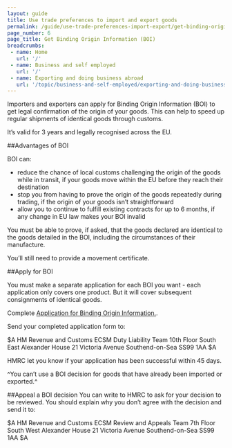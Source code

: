 ```yaml
---
layout: guide
title: Use trade preferences to import and export goods
permalink: /guide/use-trade-preferences-import-export/get-binding-origin-information.html
page_number: 6
page_title: Get Binding Origin Information (BOI)
breadcrumbs:
 - name: Home
   url: '/'
 - name: Business and self employed
   url: '/'
 - name: Exporting and doing business abroad
   url: '/topic/business-and-self-employed/exporting-and-doing-business-abroad.html'   
---
```


Importers and exporters can apply for Binding Origin Information (BOI) to get legal confirmation of the origin of your goods. 
This can help to speed up regular shipments of identical goods through customs. 

It’s valid for 3 years and legally recognised across the EU.

##Advantages of BOI

BOI can:

- reduce the chance of local customs challenging the origin of the goods while in transit, if your goods move within the EU before they reach their destination
- stop you from having to prove the origin of the goods repeatedly during trading, if the origin of your goods isn’t straightforward
- allow you to continue to fulfill existing contracts for up to 6 months, if any change in EU law makes your BOI invalid

You must be able to prove, if asked, that the goods declared are identical to the goods detailed in the BOI, including the circumstances of their manufacture. 

You’ll still need to provide a movement certificate. 

##Apply for BOI

You must make a separate application for each BOI you want - each application only covers one product. But it will cover subsequent consignments of identical goods. 

Complete [Application for Binding Origin Information.](https://public-online.hmrc.gov.uk/lc/content/xfaforms/profiles/forms.html?contentRoot=repository:///Applications/Customs_A/1.0/CE1900&template=CE1900.xdp). 

Send your completed application form to:

$A
HM Revenue and Customs 
ECSM Duty Liability Team 
10th Floor South East 
Alexander House 
21 Victoria Avenue 
Southend-on-Sea 
SS99 1AA 
$A

HMRC let you know if your application has been successful within 45 days.

^You can’t use a BOI decision for goods that have already been imported or exported.^

##Appeal a BOI decision
You can write to HMRC to ask for your decision to be reviewed. You should explain why you don’t agree with the decision and send it to:

$A
HM Revenue and Customs 
ECSM Review and Appeals Team 
7th Floor South West 
Alexander House 
21 Victoria Avenue 
Southend-on-Sea 
SS99 1AA 
$A
